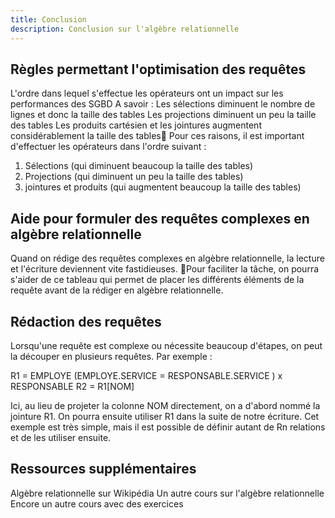 ```yaml
---
title: Conclusion
description: Conclusion sur l'algèbre relationnelle
---
```


## Règles permettant l'optimisation des requêtes
L'ordre dans lequel s'effectue les opérateurs ont un impact sur les performances des SGBD
A savoir : 
Les sélections diminuent le nombre de lignes et donc la taille des tables
Les projections diminuent un peu la taille des tables
Les produits cartésien et les jointures augmentent considérablement la taille des tables
Pour ces raisons, il est important d'effectuer les opérateurs dans l'ordre suivant :
1. Sélections (qui diminuent beaucoup la taille des tables)
2. Projections (qui diminuent un peu la taille des tables)
3. jointures et produits (qui augmentent beaucoup la taille des tables)

## Aide pour formuler des requêtes complexes en algèbre relationnelle
Quand on rédige des requêtes complexes en algèbre relationnelle, la lecture et l'écriture deviennent vite fastidieuses. Pour faciliter la tâche, on pourra s'aider de ce tableau qui permet de placer les différents éléments de la requête avant de la rédiger en algèbre relationnelle.

## Rédaction des requêtes
Lorsqu'une requête est complexe ou nécessite beaucoup d'étapes, on peut la découper en plusieurs requêtes. Par exemple :

R1 = EMPLOYE (EMPLOYE.SERVICE = RESPONSABLE.SERVICE ) x RESPONSABLE
R2 = R1[NOM]

Ici, au lieu de projeter la colonne NOM directement, on a d'abord nommé la jointure R1. On pourra ensuite utiliser R1 dans la suite de notre écriture. Cet exemple est très simple, mais il est possible de définir autant de Rn relations et de les utiliser ensuite.

## Ressources supplémentaires
Algèbre relationnelle sur Wikipédia
Un autre cours sur l'algèbre relationnelle
Encore un autre cours  avec des exercices
